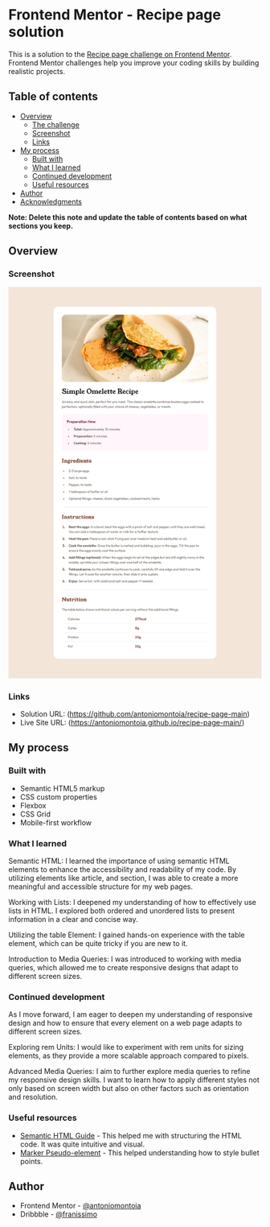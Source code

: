 # Frontend Mentor - Recipe page solution

This is a solution to the [Recipe page challenge on Frontend Mentor](https://www.frontendmentor.io/challenges/recipe-page-KiTsR8QQKm). Frontend Mentor challenges help you improve your coding skills by building realistic projects. 

## Table of contents

- [Overview](#overview)
  - [The challenge](#the-challenge)
  - [Screenshot](#screenshot)
  - [Links](#links)
- [My process](#my-process)
  - [Built with](#built-with)
  - [What I learned](#what-i-learned)
  - [Continued development](#continued-development)
  - [Useful resources](#useful-resources)
- [Author](#author)
- [Acknowledgments](#acknowledgments)

**Note: Delete this note and update the table of contents based on what sections you keep.**

## Overview

### Screenshot

![](./screenshot.png)

### Links

- Solution URL: (https://github.com/antoniomontoia/recipe-page-main)
- Live Site URL: (https://antoniomontoia.github.io/recipe-page-main/)

## My process

### Built with

- Semantic HTML5 markup
- CSS custom properties
- Flexbox
- CSS Grid
- Mobile-first workflow

### What I learned

Semantic HTML: I learned the importance of using semantic HTML elements to enhance the accessibility and readability of my code. By utilizing elements like article, and section, I was able to create a more meaningful and accessible structure for my web pages.

Working with Lists: I deepened my understanding of how to effectively use lists in HTML. I explored both ordered and unordered lists to present information in a clear and concise way.

Utilizing the table Element: I gained hands-on experience with the table element, which can be quite tricky if you are new to it. 

Introduction to Media Queries: I was introduced to working with media queries, which allowed me to create responsive designs that adapt to different screen sizes.

### Continued development

As I move forward, I am eager to deepen my understanding of responsive design and how to ensure that every element on a web page adapts to different screen sizes.

Exploring rem Units: I would like to experiment with rem units for sizing elements, as they provide a more scalable approach compared to pixels.

Advanced Media Queries: I aim to further explore media queries to refine my responsive design skills. I want to learn how to apply different styles not only based on screen width but also on other factors such as orientation and resolution.

### Useful resources

- [Semantic HTML Guide](https://www.semrush.com/blog/semantic-html5-guide) - This helped me with structuring the HTML code. It was quite intuitive and visual.
- [Marker Pseudo-element](https://developer.mozilla.org/en-US/docs/Web/CSS/::marker) - This helped understanding how to style bullet points.

## Author

- Frontend Mentor - [@antoniomontoia](https://www.frontendmentor.io/profile/antoniomontoia)
- Dribbble - [@franissimo](https://www.twitter.com/franissimo)
